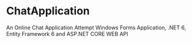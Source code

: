 # ChatApplication
An Online Chat Application Attempt
Windows Forms Application, .NET 6, Entity Framework 6 and ASP.NET CORE WEB API
